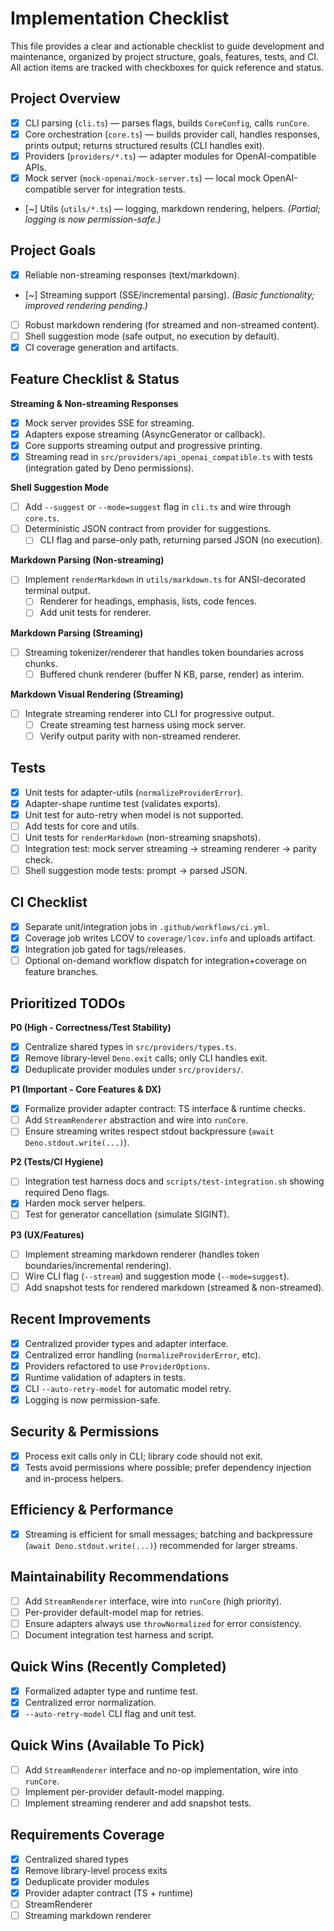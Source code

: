 # Implementation Checklist

This file provides a clear and actionable checklist to guide development and
maintenance, organized by project structure, goals, features, tests, and CI. All
action items are tracked with checkboxes for quick reference and status.

## Project Overview

- [x] CLI parsing (`cli.ts`) — parses flags, builds `CoreConfig`, calls
      `runCore`.
- [x] Core orchestration (`core.ts`) — builds provider call, handles responses,
      prints output; returns structured results (CLI handles exit).
- [x] Providers (`providers/*.ts`) — adapter modules for OpenAI-compatible APIs.
- [x] Mock server (`mock-openai/mock-server.ts`) — local mock OpenAI-compatible
      server for integration tests.
- [~] Utils (`utils/*.ts`) — logging, markdown rendering, helpers. _(Partial;
  logging is now permission-safe.)_

## Project Goals

- [x] Reliable non-streaming responses (text/markdown).
- [~] Streaming support (SSE/incremental parsing). _(Basic functionality;
  improved rendering pending.)_
- [ ] Robust markdown rendering (for streamed and non-streamed content).
- [ ] Shell suggestion mode (safe output, no execution by default).
- [x] CI coverage generation and artifacts.

## Feature Checklist & Status

**Streaming & Non-streaming Responses**

- [x] Mock server provides SSE for streaming.
- [x] Adapters expose streaming (AsyncGenerator or callback).
- [x] Core supports streaming output and progressive printing.
- [x] Streaming read in `src/providers/api_openai_compatible.ts` with tests
      (integration gated by Deno permissions).

**Shell Suggestion Mode**

- [ ] Add `--suggest` or `--mode=suggest` flag in `cli.ts` and wire through
      `core.ts`.
- [ ] Deterministic JSON contract from provider for suggestions.
  - [ ] CLI flag and parse-only path, returning parsed JSON (no execution).

**Markdown Parsing (Non-streaming)**

- [ ] Implement `renderMarkdown` in `utils/markdown.ts` for ANSI-decorated
      terminal output.
  - [ ] Renderer for headings, emphasis, lists, code fences.
  - [ ] Add unit tests for renderer.

**Markdown Parsing (Streaming)**

- [ ] Streaming tokenizer/renderer that handles token boundaries across chunks.
  - [ ] Buffered chunk renderer (buffer N KB, parse, render) as interim.

**Markdown Visual Rendering (Streaming)**

- [ ] Integrate streaming renderer into CLI for progressive output.
  - [ ] Create streaming test harness using mock server.
  - [ ] Verify output parity with non-streamed renderer.

## Tests

- [x] Unit tests for adapter-utils (`normalizeProviderError`).
- [x] Adapter-shape runtime test (validates exports).
- [x] Unit test for auto-retry when model is not supported.
- [ ] Add tests for core and utils.
- [ ] Unit tests for `renderMarkdown` (non-streaming snapshots).
- [ ] Integration test: mock server streaming → streaming renderer → parity
      check.
- [ ] Shell suggestion mode tests: prompt → parsed JSON.

## CI Checklist

- [x] Separate unit/integration jobs in `.github/workflows/ci.yml`.
- [x] Coverage job writes LCOV to `coverage/lcov.info` and uploads artifact.
- [x] Integration job gated for tags/releases.
- [ ] Optional on-demand workflow dispatch for integration+coverage on feature
      branches.

## Prioritized TODOs

**P0 (High - Correctness/Test Stability)**

- [x] Centralize shared types in `src/providers/types.ts`.
- [x] Remove library-level `Deno.exit` calls; only CLI handles exit.
- [x] Deduplicate provider modules under `src/providers/`.

**P1 (Important - Core Features & DX)**

- [x] Formalize provider adapter contract: TS interface & runtime checks.
- [ ] Add `StreamRenderer` abstraction and wire into `runCore`.
- [ ] Ensure streaming writes respect stdout backpressure
      (`await Deno.stdout.write(...)`).

**P2 (Tests/CI Hygiene)**

- [ ] Integration test harness docs and `scripts/test-integration.sh` showing
      required Deno flags.
- [x] Harden mock server helpers.
- [ ] Test for generator cancellation (simulate SIGINT).

**P3 (UX/Features)**

- [ ] Implement streaming markdown renderer (handles token
      boundaries/incremental rendering).
- [ ] Wire CLI flag (`--stream`) and suggestion mode (`--mode=suggest`).
- [ ] Add snapshot tests for rendered markdown (streamed & non-streamed).

## Recent Improvements

- [x] Centralized provider types and adapter interface.
- [x] Centralized error handling (`normalizeProviderError`, etc).
- [x] Providers refactored to use `ProviderOptions`.
- [x] Runtime validation of adapters in tests.
- [x] CLI `--auto-retry-model` for automatic model retry.
- [x] Logging is now permission-safe.

## Security & Permissions

- [x] Process exit calls only in CLI; library code should not exit.
- [x] Tests avoid permissions where possible; prefer dependency injection and
      in-process helpers.

## Efficiency & Performance

- [x] Streaming is efficient for small messages; batching and backpressure
      (`await Deno.stdout.write(...)`) recommended for larger streams.

## Maintainability Recommendations

- [ ] Add `StreamRenderer` interface, wire into `runCore` (high priority).
- [ ] Per-provider default-model map for retries.
- [ ] Ensure adapters always use `throwNormalized` for error consistency.
- [ ] Document integration test harness and script.

## Quick Wins (Recently Completed)

- [x] Formalized adapter type and runtime test.
- [x] Centralized error normalization.
- [x] `--auto-retry-model` CLI flag and unit test.

## Quick Wins (Available To Pick)

- [ ] Add `StreamRenderer` interface and no-op implementation, wire into
      `runCore`.
- [ ] Implement per-provider default-model mapping.
- [ ] Implement streaming renderer and add snapshot tests.

## Requirements Coverage

- [x] Centralized shared types
- [x] Remove library-level process exits
- [x] Deduplicate provider modules
- [x] Provider adapter contract (TS + runtime)
- [ ] StreamRenderer
- [ ] Streaming markdown renderer
